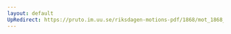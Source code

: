 ```yaml
---
layout: default
UpRedirect: https://pruto.im.uu.se/riksdagen-motions-pdf/1868/mot_1868__ak__304.pdf
---
```

